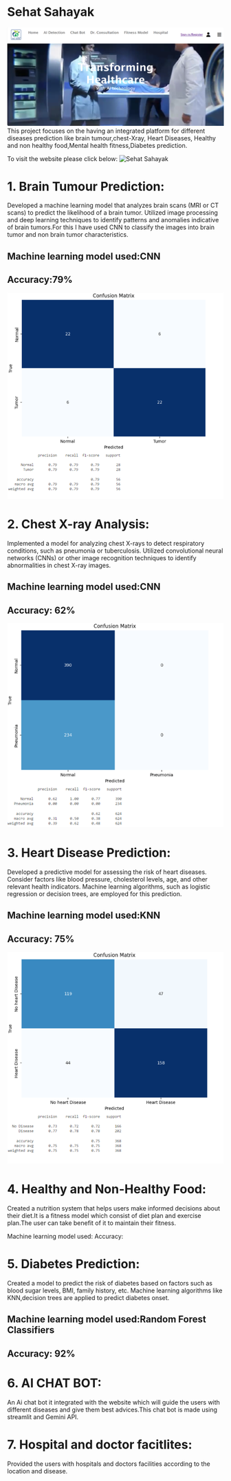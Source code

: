 # Sehat Sahayak
![Website Prototype](Prototype/1image.png)
This project focuses on the having an integrated platform for different diseases prediction like brain tumour,chest-Xray, Heart Diseases, Healthy and non healthy food,Mental health fitness,Diabetes prediction.

To visit the website please click below:
![Sehat Sahayak ](https://sehatsahayak.netlify.app/)

# 1. Brain Tumour Prediction:
Developed a machine learning model that analyzes brain scans (MRI or CT scans) to predict the likelihood of a brain tumor.
Utilized image processing and deep learning techniques to identify patterns and anomalies indicative of brain tumors.For this I have used CNN to classify the images into brain tumor and non brain tumor characteristics.

## Machine learning model used:CNN 
## Accuracy:79% 
![CONFUSION MATRIX](Prototype/2.png)

# 2. Chest X-ray Analysis:
Implemented a model for analyzing chest X-rays to detect respiratory conditions, such as pneumonia or tuberculosis.
Utilized convolutional neural networks (CNNs) or other image recognition techniques to identify abnormalities in chest X-ray images.

## Machine learning model used:CNN 
## Accuracy: 62%
![CONFUSION MATRIX](Prototype/3.png)


# 3. Heart Disease Prediction:
Developed a predictive model for assessing the risk of heart diseases.
Consider factors like blood pressure, cholesterol levels, age, and other relevant health indicators.
Machine learning algorithms, such as logistic regression or decision trees, are employed for this prediction.

## Machine learning model used:KNN
## Accuracy: 75%
![Confusion Matrix](Prototype/4.png)

# 4. Healthy and Non-Healthy Food:
Created a nutrition system that helps users make informed decisions about their diet.It is a fitness model which consist of diet plan and exercise plan.The user can take benefit of it to maintain their fitness.

Machine learning model used:
Accuracy:

# 5. Diabetes Prediction:
Created a model to predict the risk of diabetes based on factors such as blood sugar levels, BMI, family history, etc.
Machine learning algorithms like KNN,decision trees are applied to predict diabetes onset.

## Machine learning model used:Random Forest Classifiers
## Accuracy: 92%

# 6. AI CHAT BOT: 
An Ai chat bot it integrated with the website which will guide the users with different diseases and give them best advices.This chat bot is made using streamlit and Gemini API.


# 7. Hospital and doctor facitlites:
Provided the users with hospitals and doctors facilities according to the location and disease.



